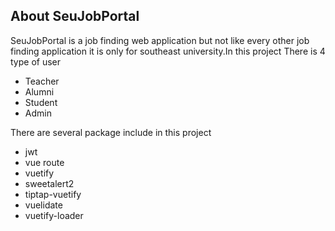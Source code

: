 
## About SeuJobPortal

SeuJobPortal is a job finding web application but not like every other job finding application it is only for southeast university.In this project There is 4 type of user 
- Teacher 
- Alumni
- Student 
- Admin

There are several package include in this project 

- jwt 
- vue route
- vuetify
- sweetalert2
- tiptap-vuetify
- vuelidate
- vuetify-loader
